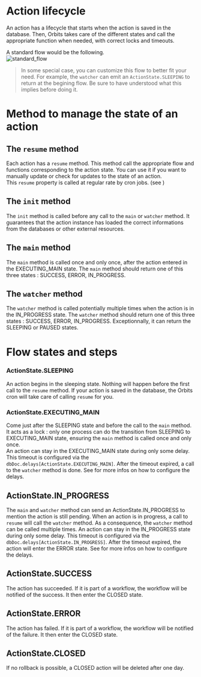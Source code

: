 # Action lifecycle

An action has a lifecycle that starts when the action is saved in the database. Then, Orbits takes care of the different states and call the appropriate function when needed, with correct locks and timeouts.

A standard flow would be the following.  
![standard_flow](./assets/diagramme.png)


>In some special case, you can customize this flow to better fit your need. For example, the `watcher` can emit an `ActionState.SLEEPING` to return at the begining flow. Be sure to have understood what this implies before doing it. 

# Method to manage the state of an action

## The `resume` method

Each action has a `resume` method. This method call the appropriate flow and functions corresponding to the action state. You can use it if you want to manually update or check for updates to the state of an action.  
This `resume` property is called at regular rate by cron jobs. (see )

## The `init` method

The `init` method is called before any call to the `main` or `watcher` method. It guarantees that the action instance has loaded the correct informations from the databases or other external resources.

## The `main` method

The `main` method is called once and only once, after the action entered in the EXECUTING_MAIN state.
The `main` method should return one of this three states : SUCCESS, ERROR, IN_PROGRESS.

## The `watcher` method

The `watcher` method is called potentially multiple times when the action is in the IN_PROGRESS state.
The `watcher` method should return one of this three states : SUCCESS, ERROR, IN_PROGRESS.
Exceptionnally, it can return the SLEEPING or PAUSED states.



# Flow states and steps

### ActionState.SLEEPING

An action begins in the sleeping state. Nothing will happen before the first call to the  `resume` method. If your action is saved in the database, the Orbits cron will take care of calling `resume` for you.

### ActionState.EXECUTING_MAIN

Come just after the SLEEPING state and before the call to the `main` method. It acts as a lock : only one process can do the transition from SLEEPING to EXECUTING_MAIN state, ensuring the `main` method is called once and only once.   
An action can stay in the EXECUTING_MAIN state during only some delay. This timeout is configured via the `dbDoc.delays[ActionState.EXECUTING_MAIN]`. After the timeout expired, a call to the `watcher` method is done.
See for more infos on how to configure the delays.

## ActionState.IN_PROGRESS

The `main` and `watcher` method can send an ActionState.IN_PROGRESS to mention the action is still pending. When an action is in progress, a call to `resume` will call the `watcher` method. As a consequence, the `watcher` method can be called multiple times.
An action can stay in the IN_PROGRESS state during only some delay. This timeout is configured via the `dbDoc.delays[ActionState.IN_PROGRESS]`. After the timeout expired, the action will enter the ERROR state.
See for more infos on how to configure the delays.

## ActionState.SUCCESS

The action has succeeded. If it is part of a workflow, the workflow will be notified of the success.
It then enter the CLOSED state.

## ActionState.ERROR

The action has failed. If it is part of a workflow, the workflow will be notified of the failure.
It then enter the CLOSED state.

## ActionState.CLOSED

If no rollback is possible, a CLOSED action will be deleted after one day.